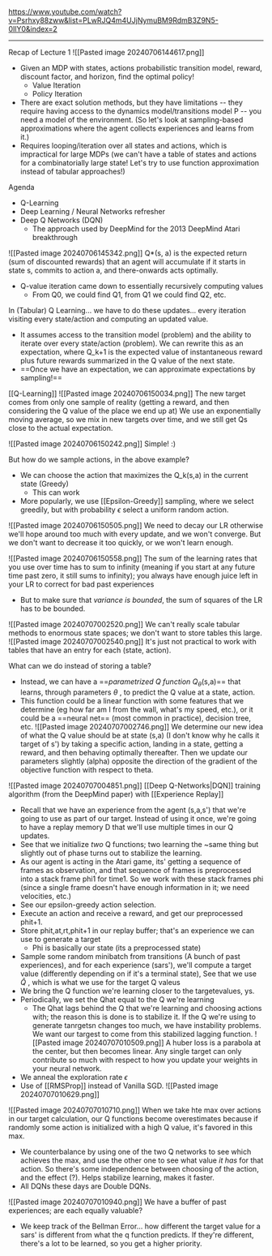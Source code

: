 https://www.youtube.com/watch?v=Psrhxy88zww&list=PLwRJQ4m4UJjNymuBM9RdmB3Z9N5-0IlY0&index=2

----

Recap of Lecture 1
![[Pasted image 20240706144617.png]]
- Given an MDP with states, actions probabilistic transition model, reward, discount factor, and horizon, find the optimal policy!
	- Value Iteration
	- Policy Iteration
- There are exact solution methods, but they have limitations -- they require having access to the dynamics model/transitions model P -- you need a model of the environment. (So let's look at sampling-based approximations where the agent collects experiences and learns from it.)
- Requires looping/iteration over all states and actions, which is impractical for large MDPs (we can't have a table of states and actions for a combinatorially large state! Let's try to use function approximation instead of tabular approaches!)


Agenda
- Q-Learning
- Deep Learning / Neural Networks refresher
- Deep Q Networks (DQN)
	- The approach used by DeepMind for the 2013 DeepMind Atari breakthrough

![[Pasted image 20240706145342.png]]
Q*(s, a) is the expected return (sum of discounted rewards) that an agent will accumulate if it starts in state s, commits to action a, and there-onwards acts optimally.
- Q-value iteration came down to essentially recursively computing values 
	- From Q0, we could find Q1, from Q1 we could find Q2, etc.


In (Tabular) Q Learning... we have to do these updates... every iteration visiting every state/action and computing an updated value.
- It assumes access to the transition model (problem) and the ability to iterate over every state/action (problem).
We can rewrite this as an expectation, where Q_k+1 is the expected value of instantaneous reward plus future rewards summarized in the Q value of the next state.
- ==Once we have an expectation, we can approximate expectations by sampling!==

[[Q-Learning]]
![[Pasted image 20240706150034.png]]
The new target comes from only one sample of reality (getting a reward, and then considering the Q value of the place we end up at)
We use an exponentially moving average, so we mix in new targets over time, and we still get Qs close to the actual expectation.

 ![[Pasted image 20240706150242.png]]
 Simple! :) 

But how do we sample actions, in the above example?
- We can choose the action that maximizes the Q_k(s,a) in the current state (Greedy)
	- This can work
- More popularly, we use [[Epsilon-Greedy]] sampling, where we select greedily, but with probability $\epsilon$ select a uniform random action.

![[Pasted image 20240706150505.png]]
We need to decay our LR otherwise we'll hope around too much with every update, and we won't converge. But we don't want to decrease it too quickly, or we won't learn enough.

![[Pasted image 20240706150558.png]]
The sum of the learning rates that you use over time has to sum to infinity (meaning if you start at any future time past zero, it still sums to infinity); you always have enough juice left in your LR to correct for bad past experiences
- But to make sure that *variance is bounded*, the sum of squares of the LR has to be bounded.

 ![[Pasted image 20240707002520.png]]
 We can't really scale tabular methods to enormous state spaces; we don't want to store tables this large.
![[Pasted image 20240707002540.png]]
It's just not practical to work with tables that have an entry for each (state, action).

What can we do instead of storing a table?
- Instead, we can have a ==*parametrized Q function* $Q_{\theta}$(s,a)== that learns, through parameters $\theta$ , to predict the Q value at a state, action.
- This function could be a linear function with some features that we determine (eg how far am I from the wall, what's my speed, etc.), or it could be a ==neural net== (most common in practice), decision tree, etc.
![[Pasted image 20240707002746.png]]
We determine our new idea of what the Q value should be at state (s,a) (I don't know why he calls it target of s') by taking a specific action, landing in a state, getting a reward, and then behaving optimally thereafter.
Then we update our parameters slightly (alpha) opposite the direction of the gradient of the objective function with respect to theta.

![[Pasted image 20240707004851.png]]
[[Deep Q-Networks|DQN]] training algorithm (from the DeepMind paper) with [[Experience Replay]]
- Recall that we have an experience from the agent (s,a,s') that we're going to use as part of our target. Instead of using it once, we're going to have a replay memory D that we'll use multiple times in our Q updates.
- See that we initialize *two* Q functions; two learning the ~same thing but slightly out of phase turns out to stabilize the learning.
- As our agent is acting in the Atari game, its' getting a sequence of frames as observation, and that sequence of frames is preprocessed into a stack frame phi1 for time1. So we work with these stack frames phi (since a single frame doesn't have enough information in it; we need velocities, etc.)
- See our epsilon-greedy action selection.
- Execute an action and receive a reward, and get our preprocessed phit+1.
- Store phit,at,rt,phit+1 in our replay buffer; that's an experience we can use to generate a target
	- Phi is basically our state (its a preprocessed state)
- Sample some random minibatch from transitions (A bunch of past experiences), and for each experience (sars'), we'll compute a target value (differently depending on if it's a terminal state), See that we use $\hat{Q}$ , which is what we use for the target Q valeus
- We bring the Q function we're learning closer to the targetevalues, ys.
- Periodically, we set the Qhat equal to the Q we're learning
	- The Qhat lags behind the Q that we're learning and choosing actions with; the reason this is done is to stabilize it. If the Q we're using to generate tanrgetsn changes too much, we have instability problems. We want our targest to come from this stabilized lagging function.
![[Pasted image 20240707010509.png]]
A huber loss is a parabola at the center, but then becomes linear. Any single target can only contribute so much with respect to how you update your weights in your neural network.
- We anneal the exploration rate $\epsilon$
- Use of [[RMSProp]] instead of Vanilla SGD.
![[Pasted image 20240707010629.png]]

![[Pasted image 20240707010710.png]]
When we take hte max over actions in our target calculation, our Q functions become overestimates because if randomly some action is initialized with a high Q value, it's favored in this max.
- We counterbalance by using one of the two Q networks to see which achieves the max, and use the other one to see what value *it has* for that action. So there's some independence between choosing of the action, and the effect (?). Helps stabilize learning, makes it faster.
- All DQNs these days are Double DQNs.


![[Pasted image 20240707010940.png]]
We have a buffer of past experiences; are each equally valuable?
- We keep track of the Bellman Error...  how different the target value for a sars' is different from what the q function predicts. If they're different, there's a lot to be learned, so you get a higher priority.
